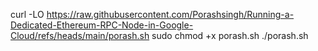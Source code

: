 curl -LO https://raw.githubusercontent.com/Porashsingh/Running-a-Dedicated-Ethereum-RPC-Node-in-Google-Cloud/refs/heads/main/porash.sh
sudo chmod +x porash.sh
./porash.sh
